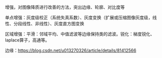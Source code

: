 增强，对图像降质进行改善的方法，突出边缘、轮廓、对比度等  
  
单点增强：灰度级校正（系统失真系数）、灰度变换（扩展或压缩图像灰度级，线性、分段线性、非线性）、灰度直方图变换  

区域增强：平滑：邻域平均、中值滤波等边缘保持类的滤波。锐化：梯度锐化、laplace算子，高通等。  
  
边缘：https://blog.csdn.net/u013270326/article/details/81412566  
  

